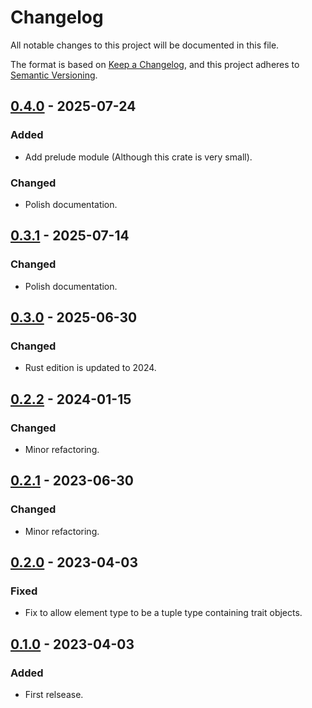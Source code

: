 # Changelog

All notable changes to this project will be documented in this file.

The format is based on [Keep a Changelog](https://keepachangelog.com/en/1.1.0/),
and this project adheres to [Semantic Versioning](https://semver.org/spec/v2.0.0.html).

## [0.4.0] - 2025-07-24

### Added

- Add prelude module (Although this crate is very small).

### Changed

- Polish documentation.

## [0.3.1] - 2025-07-14

### Changed

- Polish documentation.

## [0.3.0] - 2025-06-30

### Changed

- Rust edition is updated to 2024.

## [0.2.2] - 2024-01-15

### Changed

- Minor refactoring.

## [0.2.1] - 2023-06-30

### Changed

- Minor refactoring.

## [0.2.0] - 2023-04-03

### Fixed

- Fix to allow element type to be a tuple type containing trait objects.

## [0.1.0] - 2023-04-03

### Added

- First relsease.

[0.4.0]: https://github.com/nossie531/arr_ty/compare/v0.3.1...v0.4.0
[0.3.1]: https://github.com/nossie531/arr_ty/compare/v0.3.0...v0.3.1
[0.3.0]: https://github.com/nossie531/arr_ty/compare/v0.2.2...v0.3.0
[0.2.2]: https://github.com/nossie531/arr_ty/compare/v0.2.1...v0.2.2
[0.2.1]: https://github.com/nossie531/arr_ty/compare/v0.2.0...v0.2.1
[0.2.0]: https://github.com/nossie531/arr_ty/compare/v0.1.0...v0.2.0
[0.1.0]: https://github.com/nossie531/arr_ty/releases/tag/v0.1.0
